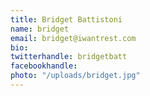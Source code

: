 ```yaml
---
title: Bridget Battistoni
name: bridget
email: bridget@iwantrest.com
bio: 
twitterhandle: bridgetbatt
facebookhandle: 
photo: "/uploads/bridget.jpg"
---
```


